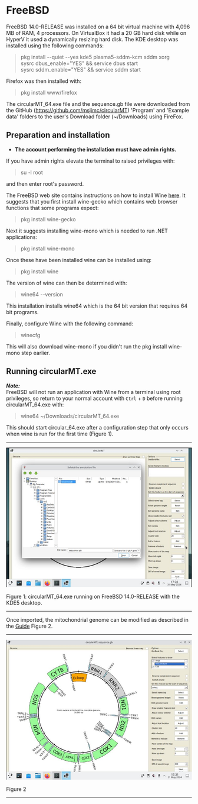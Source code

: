 # FreeBSD 
FreeBSD 14.0-RELEASE was installed on a 64 bit virtual machine with 4,096 MB of RAM, 4 processors. On VirtualBox it had a 20 GB hard disk while on HyperV it used a dynamically resizing hard disk. The KDE desktop was installed using the following commands:

> pkg install --quiet --yes kde5 plasma5-sddm-kcm sddm xorg  
> sysrc dbus_enable="YES" && service dbus start  
> sysrc sddm_enable="YES" && service sddm start  

Firefox was then installed with: 

> pkg install www/firefox

The circularMT_64.exe file and the sequence.gb file were downloaded from the GitHub (https://github.com/msjimc/circularMT) 'Program' and 'Example data' folders to the user's Download folder (~/Downloads) using FireFox.

## Preparation and installation

* **The account performing the installation must have admin rights.**

If you have admin rights elevate the terminal to raised privileges with:

> su -l root

and then enter root's password.

The FreeBSD web site contains instructions on how to install Wine [here](https://docs.freebsd.org/en/books/handbook/wine/). It suggests that you first install wine-gecko which contains web browser functions that some programs expect:

>pkg install wine-gecko

Next it suggests installing wine-mono which is needed to run .NET applications:

> pkg install wine-mono

Once these have been installed wine can be installed using:

> pkg install wine

The version of wine can then be determined with:

> wine64 --version

This installation installs wine64 which is the 64 bit version that requires 64 bit programs.

Finally, configure Wine with the following command:

> winecfg

This will also download wine-mono if you didn't run the pkg install wine-mono step earlier.

## Running circularMT.exe

***Note:***   
FreeBSD will not run an application  with Wine from a terminal using root privileges, so return to your normal account with ```Ctrl``` + ```D``` before running circularMT_64.exe with:

> wine64 ~/Downloads/circularMT_64.exe

This should start circular_64.exe after a configuration step that only occurs when wine is run for the first time (Figure 1).

<hr />

![Figure 1](images/FreeBSD_14.0_figure1.jpg)

Figure 1: circularMT_64.exe running on FreeBSD 14.0-RELEASE with the KDE5 desktop.

<hr />

Once imported, the mitochondrial genome can be modified as described in the [Guide](https://github.com/msjimc/circularMT/tree/master/Guide/README.md) Figure 2.

<hr />

![Figure 2](images/FreeBSD_14.0_figure2.jpg)

Figure 2

<hr />
